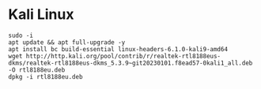 # Kali Linux
    sudo -i
    apt update && apt full-upgrade -y
    apt install bc build-essential linux-headers-6.1.0-kali9-amd64
    wget http://http.kali.org/pool/contrib/r/realtek-rtl8188eus-dkms/realtek-rtl8188eus-dkms_5.3.9~git20230101.f8ead57-0kali1_all.deb -O rtl8188eu.deb
    dpkg -i rtl8188eu.deb

